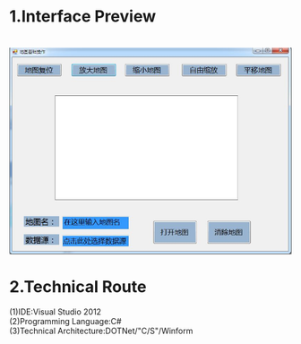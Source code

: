 1.Interface Preview
==
![]( https://github.com/54ong/Map-Operation/raw/master/Interface/1.JPG)
<br></br>
2.Technical Route
==
(1)IDE:Visual Studio 2012<br>
(2)Programming Language:C#<br>
(3)Technical Architecture:DOTNet/"C/S"/Winform
